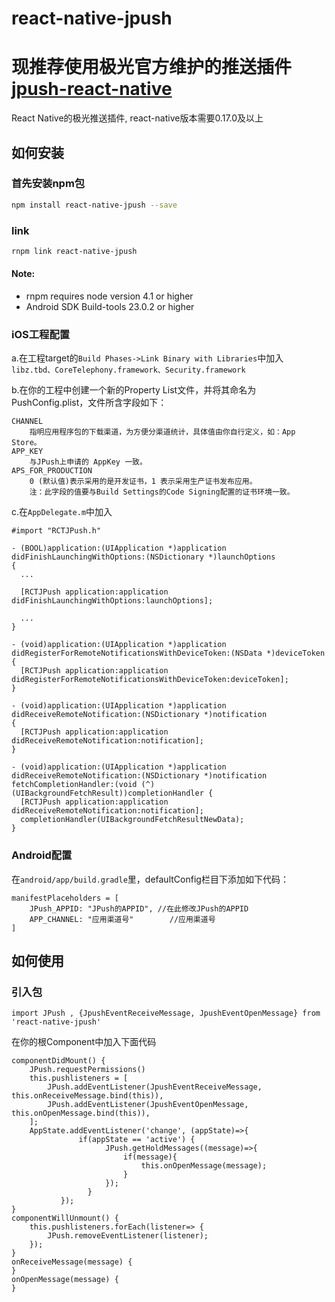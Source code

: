 # react-native-jpush

# 现推荐使用极光官方维护的推送插件[jpush-react-native](https://github.com/jpush/jpush-react-native)

React Native的极光推送插件, react-native版本需要0.17.0及以上

## 如何安装

### 首先安装npm包

```bash
npm install react-native-jpush --save
```

### link
```bash
rnpm link react-native-jpush
```

#### Note:
* rnpm requires node version 4.1 or higher
* Android SDK Build-tools 23.0.2 or higher


### iOS工程配置
a.在工程target的`Build Phases->Link Binary with Libraries`中加入`libz.tbd、CoreTelephony.framework、Security.framework`

b.在你的工程中创建一个新的Property List文件，并将其命名为PushConfig.plist，文件所含字段如下：

```
CHANNEL
	指明应用程序包的下载渠道，为方便分渠道统计，具体值由你自行定义，如：App Store。
APP_KEY
	与JPush上申请的 AppKey 一致。
APS_FOR_PRODUCTION
	0 (默认值)表示采用的是开发证书，1 表示采用生产证书发布应用。
	注：此字段的值要与Build Settings的Code Signing配置的证书环境一致。
```
c.在`AppDelegate.m`中加入

```
#import "RCTJPush.h"

- (BOOL)application:(UIApplication *)application didFinishLaunchingWithOptions:(NSDictionary *)launchOptions
{
  ...

  [RCTJPush application:application didFinishLaunchingWithOptions:launchOptions];

  ...
}

- (void)application:(UIApplication *)application didRegisterForRemoteNotificationsWithDeviceToken:(NSData *)deviceToken
{
  [RCTJPush application:application didRegisterForRemoteNotificationsWithDeviceToken:deviceToken];
}

- (void)application:(UIApplication *)application didReceiveRemoteNotification:(NSDictionary *)notification
{
  [RCTJPush application:application didReceiveRemoteNotification:notification];
}

- (void)application:(UIApplication *)application didReceiveRemoteNotification:(NSDictionary *)notification fetchCompletionHandler:(void (^)(UIBackgroundFetchResult))completionHandler {
  [RCTJPush application:application didReceiveRemoteNotification:notification];
  completionHandler(UIBackgroundFetchResultNewData);
}
```

### Android配置

在`android/app/build.gradle`里，defaultConfig栏目下添加如下代码：

```
manifestPlaceholders = [
    JPush_APPID: "JPush的APPID",	//在此修改JPush的APPID
    APP_CHANNEL: "应用渠道号"		//应用渠道号
]
```

## 如何使用

### 引入包

```
import JPush , {JpushEventReceiveMessage, JpushEventOpenMessage} from 'react-native-jpush'
```

在你的根Component中加入下面代码

```
componentDidMount() {
    JPush.requestPermissions()
    this.pushlisteners = [
        JPush.addEventListener(JpushEventReceiveMessage, this.onReceiveMessage.bind(this)),
        JPush.addEventListener(JpushEventOpenMessage, this.onOpenMessage.bind(this)),
    ];
    AppState.addEventListener('change', (appState)=>{
               if(appState == 'active') {
                     JPush.getHoldMessages((message)=>{
                         if(message){
                             this.onOpenMessage(message);
                         }
                     });
                 }
           });
}
componentWillUnmount() {
    this.pushlisteners.forEach(listener=> {
        JPush.removeEventListener(listener);
    });
}
onReceiveMessage(message) {
}
onOpenMessage(message) {
}
```

